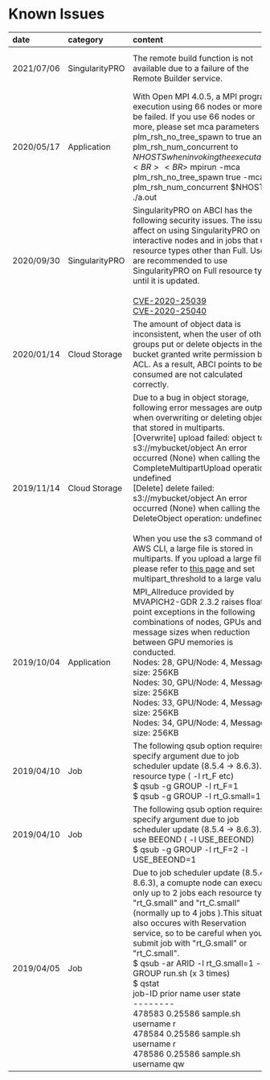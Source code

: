 # Known Issues

| date | category | content | status |
|:--|:--|:--|:--|
| 2021/07/06 | SingularityPRO | The remote build function is not available due to a failure of the Remote Builder service. | 2021/07/06<br/> Currently investigating the cause. | |
| 2020/05/17 | Application | With Open MPI 4.0.5, a MPI program execution using 66 nodes or more will be failed. If you use 66 nodes or more, please set mca parameters plm_rsh_no_tree_spawn to true and plm_rsh_num_concurrent to $NHOSTS when invoking the executable.<BR><BR>$ mpirun -mca plm_rsh_no_tree_spawn true -mca plm_rsh_num_concurrent $NHOSTS ./a.out | 2021/05/31<br>close<br>Modified the default value of these mca parameters |
| 2020/09/30 | SingularityPRO | SingularityPRO on ABCI has the following security issues. The issues affect on using SingularityPRO on the interactive nodes and in jobs that use resource types other than Full. Users are recommended to use SingularityPRO on Full resource type until it is updated.<BR><BR>[CVE-2020-25039](https://github.com/hpcng/singularity/security/advisories/GHSA-w6v2-qchm-grj7)<BR>[CVE-2020-25040](https://github.com/hpcng/singularity/security/advisories/GHSA-jv9c-w74q-6762) | 2020/10/09<br>close<br>Updated to the fixed version, 3.5-4 |
| 2020/01/14 | Cloud Storage | The amount of object data is inconsistent, when the user of other groups put or delete objects in the bucket granted write permission by ACL. As a result, ABCI points to be consumed are not calculated correctly. | 2020/04/03<br>close<br>Updated to the fixed version |
| 2019/11/14 | Cloud Storage | Due to a bug in object storage, following error messages are output when overwriting or deleting objects that stored in multiparts.<BR>[Overwrite] upload failed: object to s3://mybucket/object An error occurred (None) when calling the CompleteMultipartUpload operation: undefined<BR>[Delete] delete failed: s3://mybucket/object An error occurred (None) when calling the DeleteObject operation: undefined<BR><BR>When you use the s3 command of AWS CLI, a large file is stored in multiparts. If you upload a large file, please refer to [this page](https://docs.aws.amazon.com/cli/latest/topic/s3-config.html) and set multipart_threshold to a large value. | 2019/12/17<br>close  |
| 2019/10/04 | Application | MPI_Allreduce provided by MVAPICH2-GDR 2.3.2 raises floating point exceptions in the following combinations of nodes, GPUs and message sizes when reduction between GPU memories is conducted.<BR>Nodes: 28, GPU/Node: 4, Message size: 256KB<BR>Nodes: 30, GPU/Node: 4, Message size: 256KB<BR>Nodes: 33, GPU/Node: 4, Message size: 256KB<BR>Nodes: 34, GPU/Node: 4, Message size: 256KB | 2020/04/21<br>close<br>Updated to the fixed version |
| 2019/04/10 | Job | The following qsub option requires to specify argument due to job scheduler update (8.5.4 -> 8.6.3).<BR>resource type ( -l rt_F etc)<BR>$ qsub -g GROUP -l rt_F=1<BR>$ qsub -g GROUP -l rt_G.small=1 | close |
| 2019/04/10 | Job | The following qsub option requires to specify argument due to job scheduler update (8.5.4 -> 8.6.3).<BR>use BEEOND ( -l USE_BEEOND)<BR>$ qsub -g GROUP -l rt_F=2 -l USE_BEEOND=1 | close |
| 2019/04/05 | Job | Due to job scheduler update (8.5.4 -> 8.6.3), a comupte node can execute only up to 2 jobs each resource type "rt_G.small" and "rt_C.small" (normally up to 4 jobs ).This situation also occures with Reservation service, so to be careful when you submit job with "rt_G.small" or "rt_C.small".<BR>$ qsub -ar ARID -l rt_G.small=1 -g GROUP run.sh (x 3 times)<BR>$ qstat <BR>job-ID prior name user state<BR> --------<BR> 478583 0.25586 sample.sh username r<BR> 478584 0.25586 sample.sh username r<BR> 478586 0.25586 sample.sh username qw | 2019/10/04<br>close |
